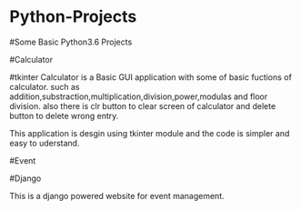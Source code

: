 # Python-Projects
#Some Basic Python3.6 Projects

#Calculator 

#tkinter
Calculator is a Basic GUI application with some of basic fuctions of  calculator.
such as addition,substraction,multiplication,division,power,modulas and floor division.
also there is clr button to clear screen of calculator and delete button to delete wrong entry.

This application is desgin using tkinter module and the code is simpler and easy to uderstand.

#Event

#Django

This is a django powered website for event management.
